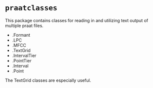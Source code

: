 # `praatclasses`

This package contains classes for reading in and utilizing text output
of multiple praat files.

- .Formant
- .LPC
- .MFCC
- .TextGrid
- .IntervalTier
- .PointTier
- .Interval
- .Point

The TextGrid classes are especially useful.